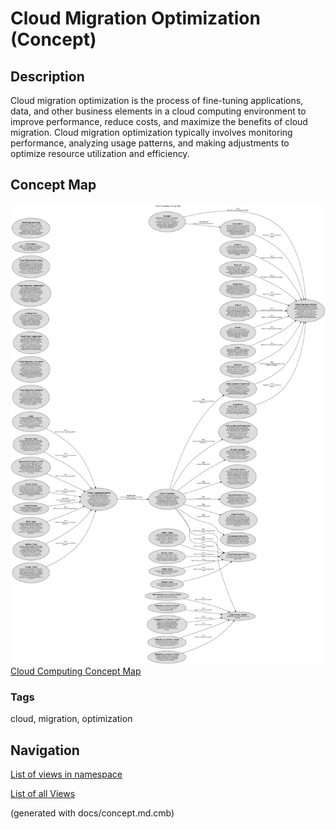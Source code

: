# Cloud Migration Optimization (Concept)
## Description
Cloud migration optimization is the process of fine-tuning applications, data, and other business elements
          in a cloud computing environment to improve performance, reduce costs, and maximize the benefits of cloud
          migration. Cloud migration optimization typically involves monitoring performance, analyzing usage patterns,
          and making adjustments to optimize resource utilization and efficiency.

## Concept Map
![Cloud Computing Concept Map](../../software-development/cloud/concept-view.png)
[Cloud Computing Concept Map](../../software-development/cloud/concept-view.md)

### Tags
cloud, migration, optimization


## Navigation
[List of views in namespace](./views-in-namespace.md)

[List of all Views](../../views.md)

(generated with docs/concept.md.cmb)
